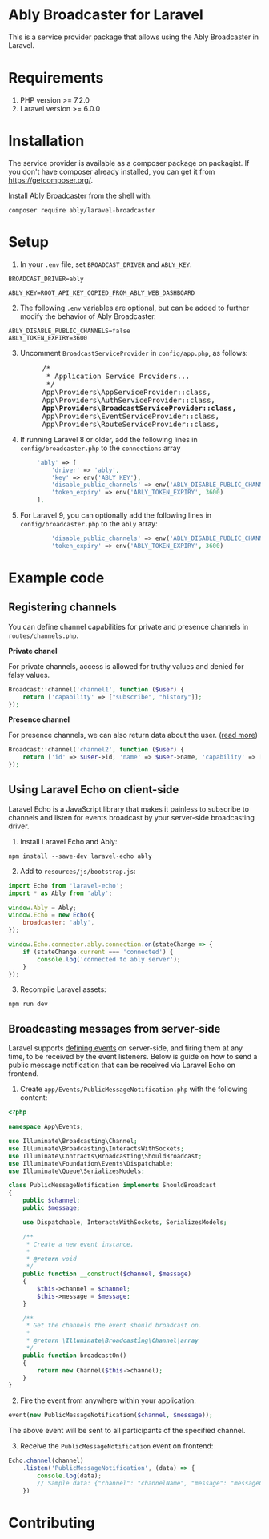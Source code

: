 # Ably Broadcaster for Laravel

This is a service provider package that allows using the Ably Broadcaster in Laravel.


# Requirements
1. PHP version >= 7.2.0
2. Laravel version >= 6.0.0

# Installation

The service provider is available as a composer package on packagist. If you don't have composer already installed, you can get it from https://getcomposer.org/.

Install Ably Broadcaster from the shell with:
```
composer require ably/laravel-broadcaster
```

# Setup

1. In your `.env` file, set `BROADCAST_DRIVER` and `ABLY_KEY`.
```dotenv
BROADCAST_DRIVER=ably

ABLY_KEY=ROOT_API_KEY_COPIED_FROM_ABLY_WEB_DASHBOARD
```

2. The following `.env` variables are optional, but can be added to further modify the behavior of Ably Broadcaster.
```dotenv
ABLY_DISABLE_PUBLIC_CHANNELS=false
ABLY_TOKEN_EXPIRY=3600
```

3. Uncomment `BroadcastServiceProvider` in `config/app.php`, as follows:
<pre>
        /*
         * Application Service Providers...
         */
        App\Providers\AppServiceProvider::class,
        App\Providers\AuthServiceProvider::class,
        <b>App\Providers\BroadcastServiceProvider::class,</b>
        App\Providers\EventServiceProvider::class,
        App\Providers\RouteServiceProvider::class,
</pre>

4. If running Laravel 8 or older, add the following lines in `config/broadcaster.php` to the `connections` array
```php
        'ably' => [
            'driver' => 'ably',
            'key' => env('ABLY_KEY'),
            'disable_public_channels' => env('ABLY_DISABLE_PUBLIC_CHANNELS', false),
            'token_expiry' => env('ABLY_TOKEN_EXPIRY', 3600)
        ],
```

5. For Laravel 9, you can optionally add the following lines in `config/broadcaster.php` to the `ably` array:
```php
            'disable_public_channels' => env('ABLY_DISABLE_PUBLIC_CHANNELS', false),
            'token_expiry' => env('ABLY_TOKEN_EXPIRY', 3600)
```

# Example code

## Registering channels

You can define channel capabilities for private and presence channels in `routes/channels.php`.

**Private chanel**

For private channels, access is allowed for truthy values and denied for falsy values.
```php
Broadcast::channel('channel1', function ($user) {
    return ['capability' => ["subscribe", "history"]];
});
```

**Presence channel**

For presence channels, we can also return data about the user. ([read more](https://laravel.com/docs/9.x/broadcasting#authorizing-presence-channels))
```php
Broadcast::channel('channel2', function ($user) {
    return ['id' => $user->id, 'name' => $user->name, 'capability' => ["subscribe", "presence"]];
});
```

## Using Laravel Echo on client-side

Laravel Echo is a JavaScript library that makes it painless to subscribe to channels and listen for events broadcast by your server-side broadcasting driver.

1. Install Laravel Echo and Ably:
```
npm install --save-dev laravel-echo ably
```
2. Add to `resources/js/bootstrap.js`:
```js
import Echo from 'laravel-echo';
import * as Ably from 'ably';

window.Ably = Ably;
window.Echo = new Echo({
    broadcaster: 'ably',
});

window.Echo.connector.ably.connection.on(stateChange => {
    if (stateChange.current === 'connected') {
        console.log('connected to ably server');
    }
});
```
3. Recompile Laravel assets:
```
npm run dev
```

## Broadcasting messages from server-side

Laravel supports [defining events](https://laravel.com/docs/events#defining-events) on server-side, and firing them at any time, to be received by the event listeners. Below is guide on how to send a public message notification that can be received via Laravel Echo on frontend.

1. Create `app/Events/PublicMessageNotification.php` with the following content:
```php
<?php

namespace App\Events;

use Illuminate\Broadcasting\Channel;
use Illuminate\Broadcasting\InteractsWithSockets;
use Illuminate\Contracts\Broadcasting\ShouldBroadcast;
use Illuminate\Foundation\Events\Dispatchable;
use Illuminate\Queue\SerializesModels;

class PublicMessageNotification implements ShouldBroadcast
{
    public $channel;
    public $message;

    use Dispatchable, InteractsWithSockets, SerializesModels;

    /**
     * Create a new event instance.
     *
     * @return void
     */
    public function __construct($channel, $message)
    {
        $this->channel = $channel;
        $this->message = $message;
    }

    /**
     * Get the channels the event should broadcast on.
     *
     * @return \Illuminate\Broadcasting\Channel|array
     */
    public function broadcastOn()
    {
        return new Channel($this->channel);
    }
}
```

2. Fire the event from anywhere within your application:
```php
event(new PublicMessageNotification($channel, $message));
```
The above event will be sent to all participants of the specified channel.

3. Receive the `PublicMessageNotification` event on frontend:
```js
Echo.channel(channel)
    .listen('PublicMessageNotification', (data) => {
        console.log(data);
        // Sample data: {"channel": "channelName", "message": "messageContent", "socket": null}
    })
```

# Contributing
